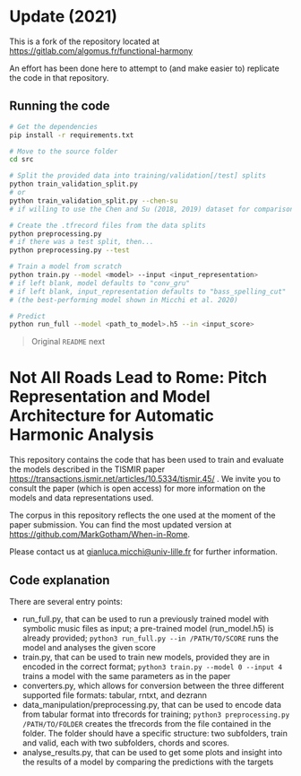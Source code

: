 # Update (2021)

This is a fork of the repository located at https://gitlab.com/algomus.fr/functional-harmony

An effort has been done here to attempt to (and make easier to) replicate the code in that repository.

## Running the code

```bash
# Get the dependencies
pip install -r requirements.txt

# Move to the source folder
cd src

# Split the provided data into training/validation[/test] splits
python train_validation_split.py
# or
python train_validation_split.py --chen-su
# if willing to use the Chen and Su (2018, 2019) dataset for comparison

# Create the .tfrecord files from the data splits
python preprocessing.py
# if there was a test split, then...
python preprocessing.py --test

# Train a model from scratch
python train.py --model <model> --input <input_representation>
# if left blank, model defaults to "conv_gru"
# if left blank, input_representation defaults to "bass_spelling_cut"
# (the best-performing model shown in Micchi et al. 2020)

# Predict
python run_full --model <path_to_model>.h5 --in <input_score>
```

> Original `README` next

# Not All Roads Lead to Rome: Pitch Representation and Model Architecture for Automatic Harmonic Analysis
This repository contains the code that has been used to train and evaluate the models described in the TISMIR paper https://transactions.ismir.net/articles/10.5334/tismir.45/ .
We invite you to consult the paper (which is open access) for more information on the models and data representations used.

The corpus in this repository reflects the one used at the moment of the paper submission. You can find the most updated version at https://github.com/MarkGotham/When-in-Rome.

Please contact us at gianluca.micchi@univ-lille.fr for further information.

## Code explanation
There are several entry points:
 - run\_full.py, that can be used to run a previously trained model with symbolic music files as input; a pre-trained model (run\_model.h5) is already provided; `python3 run_full.py --in /PATH/TO/SCORE` runs the model and analyses the given score
 - train.py, that can be used to train new models, provided they are in encoded in the correct format; `python3 train.py --model 0 --input 4` trains a model with the same parameters as in the paper
 - converters.py, which allows for conversion between the three different supported file formats: tabular, rntxt, and dezrann
 - data_manipulation/preprocessing.py, that can be used to encode data from tabular format into tfrecords for training; `python3 preprocessing.py /PATH/TO/FOLDER` creates the tfrecords from the file contained in the folder. The folder should have a specific structure: two subfolders, train and valid, each with two subfolders, chords and scores.
 - analyse_results.py, that can be used to get some plots and insight into the results of a model by comparing the predictions with the targets
